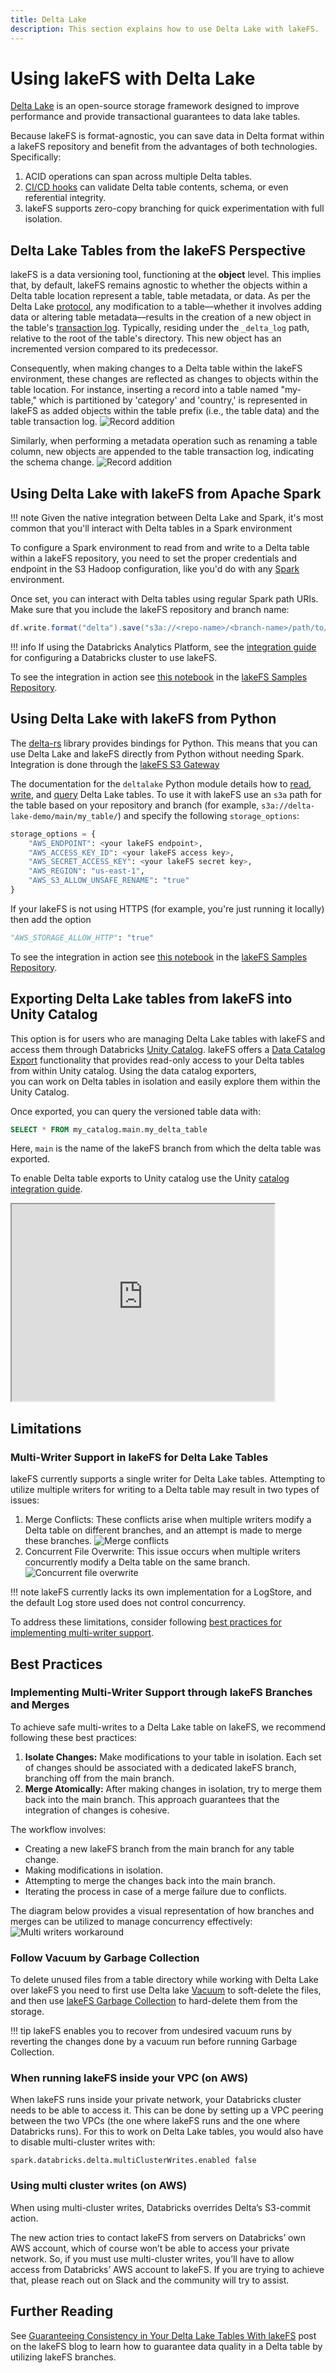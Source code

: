 ```yaml
---
title: Delta Lake
description: This section explains how to use Delta Lake with lakeFS.
---
```


# Using lakeFS with Delta Lake

[Delta Lake](https://delta.io/) is an open-source storage framework designed to improve performance and provide transactional guarantees to data lake tables.

Because lakeFS is format-agnostic, you can save data in Delta format within a lakeFS repository and benefit from the advantages of both technologies. Specifically:

1. ACID operations can span across multiple Delta tables.
2. [CI/CD hooks][data-quality-gates] can validate Delta table contents, schema, or even referential integrity.
3. lakeFS supports zero-copy branching for quick experimentation with full isolation.


## Delta Lake Tables from the lakeFS Perspective

lakeFS is a data versioning tool, functioning at the **object** level. This implies that, by default, lakeFS remains agnostic 
to whether the objects within a Delta table location represent a table, table metadata, or data. As per the Delta Lake [protocol](https://github.com/delta-io/delta/blob/master/PROTOCOL.md), 
any modification to a table—whether it involves adding data or altering table metadata—results in the creation of a new object 
in the table's [transaction log](https://www.databricks.com/blog/2019/08/21/diving-into-delta-lake-unpacking-the-transaction-log.html). 
Typically, residing under the `_delta_log` path, relative to the root of the table's directory. This new object has an incremented version compared to its predecessor.

Consequently, when making changes to a Delta table within the lakeFS environment, these changes are reflected as changes 
to objects within the table location. For instance, inserting a record into a table named "my-table," which is partitioned 
by 'category' and 'country,' is represented in lakeFS as added objects within the table prefix (i.e., the table data) and the table transaction log.
![Record addition](../assets/img/delta-record-addition.png)

Similarly, when performing a metadata operation such as renaming a table column, new objects are appended to the table transaction log, 
indicating the schema change.
![Record addition](../assets/img/delta-schema-change.png)

## Using Delta Lake with lakeFS from Apache Spark

!!! note
    Given the native integration between Delta Lake and Spark, it's most common that you'll interact with Delta tables in a Spark environment

To configure a Spark environment to read from and write to a Delta table within a lakeFS repository, you need to set the proper credentials and endpoint in the S3 Hadoop configuration, like you'd do with any [Spark](./spark.md) environment.

Once set, you can interact with Delta tables using regular Spark path URIs. Make sure that you include the lakeFS repository and branch name:

```scala
df.write.format("delta").save("s3a://<repo-name>/<branch-name>/path/to/delta-table")
```

!!! info
    If using the Databricks Analytics Platform, see the [integration guide](./spark.md#installation) for configuring a Databricks cluster to use lakeFS.

To see the integration in action see [this notebook](https://github.com/treeverse/lakeFS-samples/blob/main/00_notebooks/delta-lake.ipynb) in the [lakeFS Samples Repository](https://github.com/treeverse/lakeFS-samples/).

## Using Delta Lake with lakeFS from Python

The [delta-rs](https://github.com/delta-io/delta-rs) library provides bindings for Python. This means that you can use Delta Lake and lakeFS directly from Python without needing Spark. Integration is done through the [lakeFS S3 Gateway](../understand/architecture.md#s3-gateway)

The documentation for the `deltalake` Python module details how to [read](https://delta-io.github.io/delta-rs/python/usage.html#loading-a-delta-table), [write](https://delta-io.github.io/delta-rs/python/usage.html#writing-delta-tables), and [query](https://delta-io.github.io/delta-rs/python/usage.html#querying-delta-tables) Delta Lake tables. To use it with lakeFS use an `s3a` path for the table based on your repository and branch (for example, `s3a://delta-lake-demo/main/my_table/`) and specify the following `storage_options`:

```python
storage_options = {
    "AWS_ENDPOINT": <your lakeFS endpoint>,
    "AWS_ACCESS_KEY_ID": <your lakeFS access key>,
    "AWS_SECRET_ACCESS_KEY": <your lakeFS secret key>,
    "AWS_REGION": "us-east-1",
    "AWS_S3_ALLOW_UNSAFE_RENAME": "true"
}
```

If your lakeFS is not using HTTPS (for example, you're just running it locally) then add the option

```python
"AWS_STORAGE_ALLOW_HTTP": "true"
```

To see the integration in action see [this notebook](https://github.com/treeverse/lakeFS-samples/blob/main/00_notebooks/delta-lake-python.ipynb) in the [lakeFS Samples Repository](https://github.com/treeverse/lakeFS-samples/).

## Exporting Delta Lake tables from lakeFS into Unity Catalog

This option is for users who are managing Delta Lake tables with lakeFS and access them through Databricks [Unity Catalog](https://www.databricks.com/product/unity-catalog). lakeFS offers 
a [Data Catalog Export](../howto/catalog_exports.md) functionality that provides read-only access to your Delta tables from within Unity catalog. Using the data catalog exporters,  
you can work on Delta tables in isolation and easily explore them within the Unity Catalog.

Once exported, you can query the versioned table data with:

```sql
SELECT * FROM my_catalog.main.my_delta_table
```

Here, `main` is the name of the lakeFS branch from which the delta table was exported.

To enable Delta table exports to Unity catalog use the Unity [catalog integration guide](unity-catalog.md).

<iframe width="420" height="315" src="https://www.youtube.com/embed/rMDsnh7S2O0"></iframe>

## Limitations

<h3>Multi-Writer Support in lakeFS for Delta Lake Tables</h3>

lakeFS currently supports a single writer for Delta Lake tables. Attempting to utilize multiple writers for writing to a Delta table may result in two types of issues:

1. Merge Conflicts: These conflicts arise when multiple writers modify a Delta table on different branches, and an attempt is made to merge these branches.
    ![Merge conflicts](../assets/img/delta-lake/merge-conflict.png)
2. Concurrent File Overwrite: This issue occurs when multiple writers concurrently modify a Delta table on the same branch.
    ![Concurrent file overwrite](../assets/img/delta-lake/concurrent-file-overwrite.png)

!!! note
    lakeFS currently lacks its own implementation for a LogStore, and the default Log store used does not control concurrency.

To address these limitations, consider following [best practices for implementing multi-writer support](#use-lakefs-branches-and-merges-to-support-multi-writers).

## Best Practices

### Implementing Multi-Writer Support through lakeFS Branches and Merges

To achieve safe multi-writes to a Delta Lake table on lakeFS, we recommend following these best practices:

1. **Isolate Changes:** Make modifications to your table in isolation. Each set of changes should be associated with a dedicated lakeFS branch, branching off from the main branch.
2. **Merge Atomically:** After making changes in isolation, try to merge them back into the main branch. This approach guarantees that the integration of changes is cohesive.

The workflow involves:

* Creating a new lakeFS branch from the main branch for any table change.
* Making modifications in isolation.
* Attempting to merge the changes back into the main branch.
* Iterating the process in case of a merge failure due to conflicts.

The diagram below provides a visual representation of how branches and merges can be utilized to manage concurrency effectively:
![Multi writers workaround](../assets/img/delta-lake/multi-writers-with-lakefs-branches-merges.png)

### Follow Vacuum by Garbage Collection

To delete unused files from a table directory while working with Delta Lake over lakeFS you need to first use Delta lake
[Vacuum](https://docs.databricks.com/en/sql/language-manual/delta-vacuum.html) to soft-delete the files, and then use
[lakeFS Garbage Collection](../howto/garbage-collection/gc.md) to hard-delete them from the storage.

!!! tip
    lakeFS enables you to recover from undesired vacuum runs by reverting the changes done by a vacuum run before running Garbage Collection.     

### When running lakeFS inside your VPC (on AWS)

When lakeFS runs inside your private network, your Databricks cluster needs to be able to access it. 
This can be done by setting up a VPC peering between the two VPCs 
(the one where lakeFS runs and the one where Databricks runs). For this to work on Delta Lake tables, you would also have to disable multi-cluster writes with:

```properties
spark.databricks.delta.multiClusterWrites.enabled false
```

### Using multi cluster writes (on AWS)

When using multi-cluster writes, Databricks overrides Delta’s S3-commit action. 

The new action tries to contact lakeFS from servers on Databricks’ own AWS account, which of course won’t be able to access your private network. 
So, if you must use multi-cluster writes, you’ll have to allow access from Databricks’ AWS account to lakeFS. 
If you are trying to achieve that, please reach out on Slack and the community will try to assist.

## Further Reading

See [Guaranteeing Consistency in Your Delta Lake Tables With lakeFS](https://lakefs.io/blog/guarantee-consistency-in-your-delta-lake-tables-with-lakefs/) post on the lakeFS blog to learn how to 
guarantee data quality in a Delta table by utilizing lakeFS branches.


[data-quality-gates]:  ../understand/use_cases/cicd_for_data.md#using-hooks-as-data-quality-gates
[deploy-docker]:  /howto/deploy/onprem/#docker

